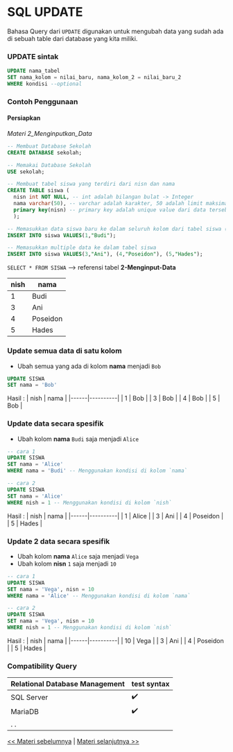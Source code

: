 # SQL UPDATE

Bahasa Query dari `UPDATE` digunakan untuk mengubah data yang sudah ada di sebuah table dari database yang kita miliki.

### UPDATE sintak

```sql
UPDATE nama_tabel
SET nama_kolom = nilai_baru, nama_kolom_2 = nilai_baru_2
WHERE kondisi --optional
```

### Contoh Penggunaan

#### Persiapkan

_Materi 2_Menginputkan_Data_

```sql
-- Membuat Database Sekolah
CREATE DATABASE sekolah;

-- Memakai Database Sekolah
USE sekolah;

-- Membuat tabel siswa yang terdiri dari nisn dan nama
CREATE TABLE siswa (
  nisn int NOT NULL, -- int adalah bilangan bulat -> Integer
  nama varchar(50), -- varchar adalah karakter, 50 adalah limit maksimal panjang karakter
  primary key(nisn) -- primary key adalah unique value dari data tersebut, disini kita membuat primary key nya adalah nisn (nomor induk siswa nasional), saat membuat primary key tambahkan NOT NULL agar mempertegas kolom nisn tidak boleh kosong saat memasukan data
  );

-- Memasukkan data siswa baru ke dalam seluruh kolom dari tabel siswa (nidn dan nama)
INSERT INTO siswa VALUES(1,"Budi");

-- Memasukkan multiple data ke dalam tabel siswa
INSERT INTO siswa VALUES(3,"Ani"), (4,"Poseidon"), (5,"Hades");
```

`SELECT * FROM SISWA` --> referensi tabel **2-Menginput-Data**

| nish | nama     |
| ---- | -------- |
| 1    | Budi     |
| 3    | Ani      |
| 4    | Poseidon |
| 5    | Hades    |

### Update semua data di satu kolom

- Ubah semua yang ada di kolom **nama** menjadi `Bob`

```SQL
UPDATE SISWA
SET nama = 'Bob'
```

Hasil :
| nish | nama |
|------|----------|
| 1 | Bob |
| 3 | Bob |
| 4 | Bob |
| 5 | Bob |

### Update data secara spesifik

- Ubah kolom **nama** `Budi` saja menjadi `Alice`

```SQL
-- cara 1
UPDATE SISWA
SET nama = 'Alice'
WHERE nama = 'Budi' -- Menggunakan kondisi di kolom `nama`

-- cara 2
UPDATE SISWA
SET nama = 'Alice'
WHERE nish = 1 -- Menggunakan kondisi di kolom `nish`
```

Hasil :
| nish | nama |
|------|----------|
| 1 | Alice |
| 3 | Ani |
| 4 | Poseidon |
| 5 | Hades |

### Update 2 data secara spesifik

- Ubah kolom **nama** `Alice` saja menjadi `Vega`
- Ubah kolom **nisn** `1` saja menjadi `10`

```SQL
-- cara 1
UPDATE SISWA
SET nama = 'Vega', nisn = 10
WHERE nama = 'Alice' -- Menggunakan kondisi di kolom `nama`

-- cara 2
UPDATE SISWA
SET nama = 'Vega', nisn = 10
WHERE nish = 1 -- Menggunakan kondisi di kolom `nish`
```

Hasil :
| nish | nama |
|------|----------|
| 10 | Vega |
| 3 | Ani |
| 4 | Poseidon |
| 5 | Hades |

### Compatibility Query

| Relational Database Management | test syntax        |
| ------------------------------ | ------------------ |
| SQL Server                     | :heavy_check_mark: |
| MariaDB                        | :heavy_check_mark: |
| . .                            |                    |

[<< Materi sebelumnya](https://github.com/bellshade/SQL/tree/main/Basic/02_Data_Manipulation_Language/2_Menginput_Data) | [Materi selanjutnya >>](https://github.com/bellshade/SQL/tree/main/Basic/02_Data_Manipulation_Language/4_Menghapus_Data)